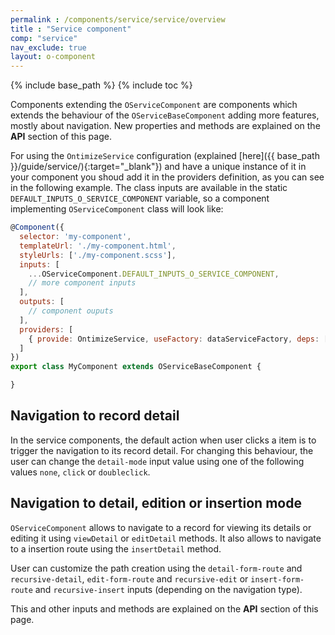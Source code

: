 ```yaml
---
permalink : /components/service/service/overview
title : "Service component"
comp: "service"
nav_exclude: true
layout: o-component
---
```

{% include base_path %}
{% include toc %}

Components extending the `OServiceComponent` are components which extends the behaviour of the `OServiceBaseComponent` adding more features, mostly about navigation. New properties and methods are explained on the **API** section of this page.

For using the `OntimizeService` configuration (explained [here]({{ base_path }}/guide/service/){:target="_blank"}) and have a unique instance of it in your component you shoud add it in the providers definition, as you can see in the following example. The class inputs are available in the static `DEFAULT_INPUTS_O_SERVICE_COMPONENT` variable, so a component implementing `OServiceComponent` class will look like:

```javascript
@Component({
  selector: 'my-component',
  templateUrl: './my-component.html',
  styleUrls: ['./my-component.scss'],
  inputs: [
    ...OServiceComponent.DEFAULT_INPUTS_O_SERVICE_COMPONENT,
    // more component inputs
  ],
  outputs: [
    // component ouputs
  ],
  providers: [
    { provide: OntimizeService, useFactory: dataServiceFactory, deps: [Injector] }
  ]
})
export class MyComponent extends OServiceBaseComponent {

}
```

<!-- ## Item height
row-height
 -->

## Navigation to record detail
In the service components, the default action when user clicks a item is to trigger the navigation to its record detail. For changing this behaviour, the user can change the `detail-mode` input value using one of the following values `none`, `click` or `doubleclick`.

## Navigation to detail, edition or insertion mode
`OServiceComponent` allows to navigate to a record for viewing its details or editing it using `viewDetail` or `editDetail` methods. It also allows to navigate to a insertion route using the `insertDetail` method.

User can customize the path creation using the `detail-form-route` and `recursive-detail`, `edit-form-route` and `recursive-edit` or `insert-form-route` and `recursive-insert` inputs (depending on the navigation type).

This and other inputs and methods are explained on the **API** section of this page.
